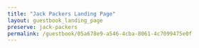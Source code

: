 ```yaml
---
title: "Jack Packers Landing Page"
layout: guestbook_landing_page
preserve: jack-packers
permalink: /guestbook/05a678e9-a546-4cba-8061-4c7099475e0f
---
```

